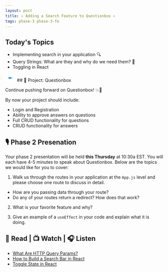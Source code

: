 ```yaml
---
layout: post
title: ⚛ Adding a Search Feature to Questionbox ⚛
tags: phase-3 phase-3-fe
---
```


## Today's Topics

- Implementing search in your application 🔍
- Query Strings: What are they and why do we need them? 🤔
- Toggling in React 
<img src="../assets/img/toggle.gif" height="25px">
## 🎯 Project: Questionbox

Continue pushing forward on Questionbox! 💥🚀

By now your project should include:
- Login and Registration
- Ability to approve answers on questions
- Full CRUD functionality for questions
- CRUD functionality for answers

## 🎙️ Phase 2 Presenation

Your phase 2 presentation will be held **this Thursday** at 10:30a EST. You will each have 4-5 minutes to speak about Questionbox. Below are the topics we would like for you to cover:

1. Walk us through the routes in your application at the `App.js` level and please choose one route to discuss in detail.
 - How are you passing data through your route?
 - Do any of your routes return a redirect? How does that work?

2. What is your favorite feature and why? 

3. Give an example of a `useEffect` in your code and explain what it is doing. 

## 📖 Read | 📺 Watch | 🎧 Listen

- [What Are HTTP Query Params?](https://www.youtube.com/watch?v=iH5TMSB_aDo)
- [How to Build a Search Bar in React](https://www.emgoto.com/react-search-bar/)
- [Toggle State in React](https://dommagnifi.co/2020-12-03-toggle-state-with-react-hooks/)